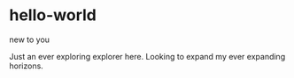 # hello-world
new to you

Just an ever exploring explorer here.  Looking to expand my ever expanding horizons.

